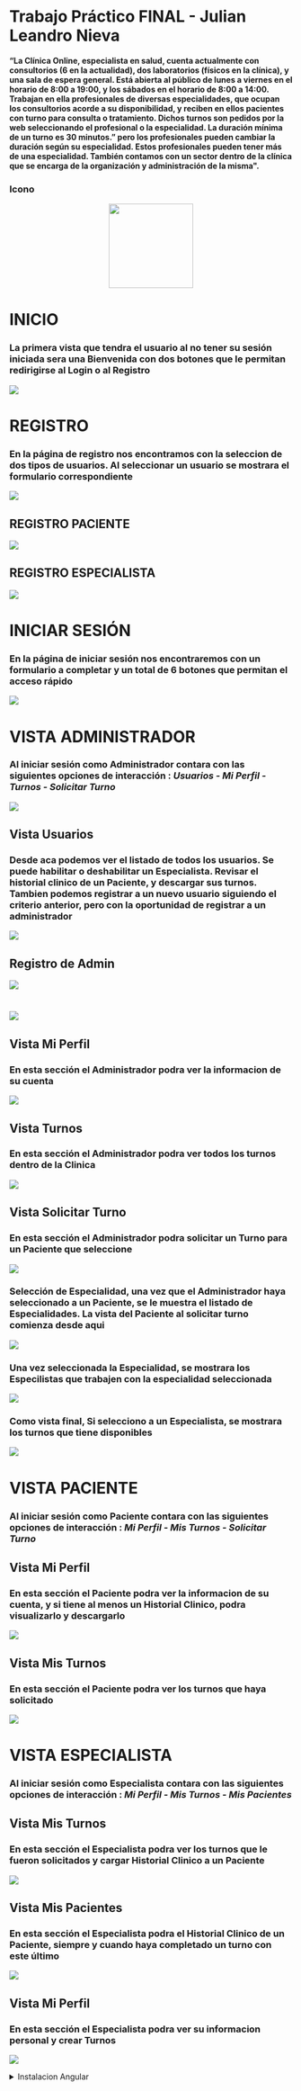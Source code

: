 # Trabajo Práctico FINAL - Julian Leandro Nieva

**“La Clínica Online, especialista en salud, cuenta actualmente con consultorios (6 en la actualidad),
dos laboratorios (físicos en la clínica), y una sala de espera general. Está abierta al público de lunes a
viernes en el horario de 8:00 a 19:00, y los sábados en el horario de 8:00 a 14:00.
Trabajan en ella profesionales de diversas especialidades, que ocupan los consultorios acorde a su
disponibilidad, y reciben en ellos pacientes con turno para consulta o tratamiento. Dichos turnos son
pedidos por la web seleccionando el profesional o la especialidad. La duración mínima de un turno es
30 minutos.” pero los profesionales pueden cambiar la duración según su especialidad. Estos
profesionales pueden tener más de una especialidad.
También contamos con un sector dentro de la clínica que se encarga de la organización y
administración de la misma".**

### Icono

<p align="center">
  <img src="src/assets/favicon.png" width="150" height="150">
</p>

# INICIO
### La primera vista que tendra el usuario al no tener su sesión iniciada sera una Bienvenida con dos botones que le permitan redirigirse al Login o al Registro

![](FotosReadme/home.png)

# REGISTRO
### En la página de registro nos encontramos con la seleccion de dos tipos de usuarios. Al seleccionar un usuario se mostrara el formulario correspondiente

![](FotosReadme/registro.png)

## REGISTRO PACIENTE

![](FotosReadme/regPaciente.png)

## REGISTRO ESPECIALISTA

![](FotosReadme/regEspecialista.png)

# INICIAR SESIÓN
### En la página de iniciar sesión nos encontraremos con un formulario a completar y un total de 6 botones que permitan el acceso rápido

![](FotosReadme/Login.png)

# VISTA ADMINISTRADOR
### Al iniciar sesión como Administrador contara con las siguientes opciones de interacción : *Usuarios - Mi Perfil - Turnos - Solicitar Turno*

![](FotosReadme/AdminView.png)

## Vista Usuarios
### Desde aca podemos ver el listado de todos los usuarios. Se puede habilitar o deshabilitar un Especialista. Revisar el historial clinico de un Paciente, y descargar sus turnos. Tambien podemos registrar a un nuevo usuario siguiendo el criterio anterior, pero con la oportunidad de registrar a un administrador

![](FotosReadme/listado-Usuarios.png)
## Registro de Admin
![](FotosReadme/registroAdmin.png)

#
![](FotosReadme/reg-Admin.png)

## Vista Mi Perfil
### En esta sección el Administrador podra ver la informacion de su cuenta
![](FotosReadme/miperfil-Admin.png)

## Vista Turnos
### En esta sección el Administrador podra ver todos los turnos dentro de la Clinica
![](FotosReadme/turnosAdmin.png)

## Vista Solicitar Turno
### En esta sección el Administrador podra solicitar un Turno para un Paciente que seleccione
![](FotosReadme/solicitarTurnoAdmin.png)

### Selección de Especialidad, una vez que el Administrador haya seleccionado a un Paciente, se le muestra el listado de Especialidades. La vista del Paciente al solicitar turno comienza desde aqui
![](FotosReadme/solicitarTurnoPac.png)

### Una vez seleccionada la Especialidad, se mostrara los Especilistas que trabajen con la especialidad seleccionada
![](FotosReadme/solicitarTurnoPac2.png)

### Como vista final, Si selecciono a un Especialista, se mostrara los turnos que tiene disponibles
![](FotosReadme/solicitarTurnoPac3.png)

# VISTA PACIENTE
### Al iniciar sesión como Paciente contara con las siguientes opciones de interacción : *Mi Perfil - Mis Turnos - Solicitar Turno*

## Vista Mi Perfil
### En esta sección el Paciente podra ver la informacion de su cuenta, y si tiene al menos un Historial Clinico, podra visualizarlo y descargarlo
![](FotosReadme/perfilPaciente.png)

## Vista Mis Turnos
### En esta sección el Paciente podra ver los turnos que haya solicitado 
![](FotosReadme/turnosPaciente.png)

# VISTA ESPECIALISTA
### Al iniciar sesión como Especialista contara con las siguientes opciones de interacción : *Mi Perfil - Mis Turnos - Mis Pacientes*

## Vista Mis Turnos
### En esta sección el Especialista podra ver los turnos que le fueron solicitados y cargar Historial Clinico a un Paciente
![](FotosReadme/turnosEsp.png)

## Vista Mis Pacientes
### En esta sección el Especialista podra el Historial Clinico de un Paciente, siempre y cuando haya completado un turno con este último
![](FotosReadme/misPacientes.png)

## Vista Mi Perfil
### En esta sección el Especialista podra ver su informacion personal y crear Turnos
![](FotosReadme/miperfil-Esp.png)

<details>

<summary> Instalacion Angular </summary>

# Clinica

This project was generated with [Angular CLI](https://github.com/angular/angular-cli) version 16.2.0.

## Development server

Run `ng serve` for a dev server. Navigate to `http://localhost:4200/`. The application will automatically reload if you change any of the source files.

## Code scaffolding

Run `ng generate component component-name` to generate a new component. You can also use `ng generate directive|pipe|service|class|guard|interface|enum|module`.

## Build

Run `ng build` to build the project. The build artifacts will be stored in the `dist/` directory.

## Running unit tests

Run `ng test` to execute the unit tests via [Karma](https://karma-runner.github.io).

## Running end-to-end tests

Run `ng e2e` to execute the end-to-end tests via a platform of your choice. To use this command, you need to first add a package that implements end-to-end testing capabilities.

## Further help

To get more help on the Angular CLI use `ng help` or go check out the [Angular CLI Overview and Command Reference](https://angular.io/cli) page.

</details>
